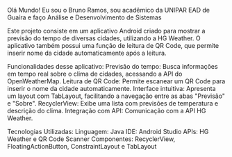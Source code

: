 Olá Mundo! Eu sou o Bruno Ramos, sou acadêmico da UNIPAR EAD de Guaíra e faço Análise e Desenvolvimento de Sistemas

Este projeto consiste em um aplicativo Android criado para mostrar a previsão do tempo de diversas cidades, utilizando a HG Weather. O aplicativo também possui uma função de leitura de QR Code, que permite inserir nome da cidade automaticamente após a leitura.

Funcionalidades desse aplicativo:
Previsão do tempo: Busca informações em tempo real sobre o clima de cidades, acessando a API do OpenWeatherMap.
Leitura de QR Code: Permite escanear um QR Code para inserir o nome da cidade automaticamente.
Interface intuitiva: Apresenta um layout com TabLayout, facilitando a navegação entre as abas "Previsão" e "Sobre".
RecyclerView: Exibe uma lista com previsões de temperatura e descrição do clima.
Integração com API: Comunicação com a API HG Weather.

Tecnologias Utilizadas:
Linguagem: Java
IDE: Android Studio
APIs: HG Weather e QR Code Scanner
Componentes: RecyclerView, FloatingActionButton, ConstraintLayout e TabLayout

